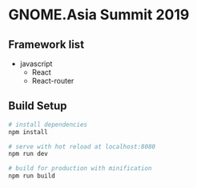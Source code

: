 # GNOME.Asia Summit 2019

## Framework list
* javascript
    * React
    * React-router
    

## Build Setup

``` bash
# install dependencies
npm install

# serve with hot reload at localhost:8080
npm run dev

# build for production with minification
npm run build

